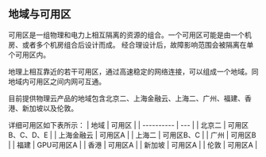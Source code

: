 

## 地域与可用区

可用区是一组物理和电力上相互隔离的资源的组合。一个可用区可能是由一个机房、或者多个机房组合后设计而成。
经合理设计后，故障影响范围会被隔离在单个可用区内。

地理上相互靠近的若干可用区，通过高速稳定的网络连接，可以组成一个地域。同地域内可用区之间内网可互通。

目前提供物理云产品的地域包含北京二、上海金融云、上海二、广州、福建、香港、新加坡以及伦敦。

详细可用区如下表所示：
| 地域        | 可用区 |
| ---------- | --- | 
| 北京二  | 可用区B、C、D、E | 
| 上海金融云  | 可用区A | 
| 上海二  | 可用区B、C | 
| 广州  | 可用区B | 
| 福建  | GPU可用区A | 
| 香港  | 可用区A | 
| 新加坡  | 可用区A | 
| 伦敦  | 可用区A | 
